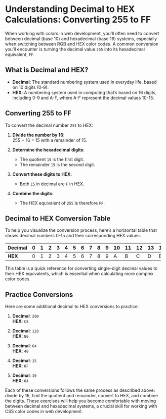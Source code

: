 # **Understanding Decimal to HEX Calculations: Converting 255 to FF**

When working with colors in web development, you’ll often need to convert between decimal (base 10) and hexadecimal (base 16) systems, especially when switching between RGB and HEX color codes. A common conversion you’ll encounter is turning the decimal value `255` into its hexadecimal equivalent, `FF`.

## **What is Decimal and HEX?**

- **Decimal**: The standard numbering system used in everyday life, based on 10 digits (0-9).
- **HEX**: A numbering system used in computing that’s based on 16 digits, including 0-9 and A-F, where A-F represent the decimal values 10-15.

## **Converting 255 to FF**

To convert the decimal number `255` to HEX:

1. **Divide the number by 16**:  
   255 ÷ 16 = 15 with a remainder of 15.

2. **Determine the hexadecimal digits**:  
   - The quotient `15` is the first digit.
   - The remainder `15` is the second digit.

3. **Convert these digits to HEX**:  
   - Both `15` in decimal are `F` in HEX.

4. **Combine the digits**:  
   - The HEX equivalent of `255` is therefore `FF`.

## **Decimal to HEX Conversion Table**

To help you visualize the conversion process, here’s a horizontal table that shows decimal numbers 0-15 and their corresponding HEX values:

| **Decimal** | 0  | 1  | 2  | 3  | 4  | 5  | 6  | 7  | 8  | 9  | 10 | 11 | 12 | 13 | 14 | 15 |
|-------------|----|----|----|----|----|----|----|----|----|----|----|----|----|----|----|----|
| **HEX**     | 0  | 1  | 2  | 3  | 4  | 5  | 6  | 7  | 8  | 9  | A  | B  | C  | D  | E  | F  |

This table is a quick reference for converting single-digit decimal values to their HEX equivalents, which is essential when calculating more complex color codes.

## **Practice Conversions**

Here are some additional decimal to HEX conversions to practice:

1. **Decimal**: `200`  
   **HEX**: `C8`

2. **Decimal**: `128`  
   **HEX**: `80`

3. **Decimal**: `64`  
   **HEX**: `40`

4. **Decimal**: `15`  
   **HEX**: `0F`

5. **Decimal**: `10`  
   **HEX**: `0A`

Each of these conversions follows the same process as described above: divide by 16, find the quotient and remainder, convert to HEX, and combine the digits. These exercises will help you become comfortable with moving between decimal and hexadecimal systems, a crucial skill for working with CSS color codes in web development.